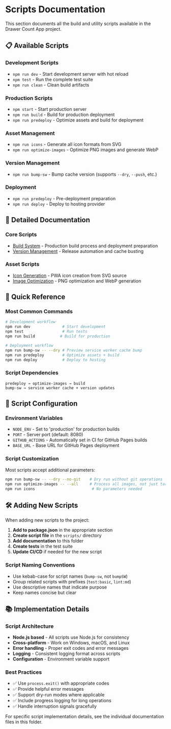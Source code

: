 # Scripts Documentation

This section documents all the build and utility scripts available in the Drawer Count App project.

## 📋 Available Scripts

### Development Scripts
- `npm run dev` - Start development server with hot reload
- `npm test` - Run the complete test suite
- `npm run clean` - Clean build artifacts

### Production Scripts
- `npm start` - Start production server
- `npm run build` - Build for production deployment
- `npm run predeploy` - Optimize assets and build for deployment

### Asset Management
- `npm run icons` - Generate all icon formats from SVG
- `npm run optimize-images` - Optimize PNG images and generate WebP

### Version Management
- `npm run bump-sw` - Bump cache version (supports `--dry`, `--push`, etc.)

### Deployment
- `npm run predeploy` - Pre-deployment preparation
- `npm run deploy` - Deploy to hosting provider

## 📖 Detailed Documentation

### Core Scripts
- [Build System](build.md) - Production build process and deployment preparation
- [Version Management](version-management.md) - Release automation and cache busting

### Asset Scripts  
- [Icon Generation](icons.md) - PWA icon creation from SVG source
- [Image Optimization](images.md) - PNG optimization and WebP generation

## 🎯 Quick Reference

### Most Common Commands
```bash
# Development workflow
npm run dev              # Start development
npm test                 # Run tests
npm run build           # Build for production

# Deployment workflow  
npm run bump-sw -- --dry # Preview service worker cache bump
npm run predeploy        # Optimize assets + build
npm run deploy           # Deploy to hosting
```

### Script Dependencies
```
predeploy → optimize-images → build
bump-sw → service worker cache + version updates
```

## 🔧 Script Configuration

### Environment Variables
- `NODE_ENV` - Set to 'production' for production builds
- `PORT` - Server port (default: 8080)
- `GITHUB_ACTIONS` - Automatically set in CI for GitHub Pages builds
- `BASE_URL` - Base URL for GitHub Pages deployment

### Script Customization
Most scripts accept additional parameters:
```bash
npm run bump-sw -- --dry --no-git    # Dry run without git operations
npm run optimize-images -- --all     # Process all images, not just targets
npm run icons                         # No parameters needed
```

## 🛠️ Adding New Scripts

When adding new scripts to the project:

1. **Add to package.json** in the appropriate section
2. **Create script file** in the `scripts/` directory
3. **Add documentation** to this folder
4. **Create tests** in the test suite
5. **Update CI/CD** if needed for the new script

### Script Naming Conventions
- Use kebab-case for script names (`bump-sw`, not `bumpSW`)
- Group related scripts with prefixes (`test:basic`, `lint:md`)
- Use descriptive names that indicate purpose
- Keep names concise but clear

## 📚 Implementation Details

### Script Architecture
- **Node.js based** - All scripts use Node.js for consistency
- **Cross-platform** - Work on Windows, macOS, and Linux
- **Error handling** - Proper exit codes and error messages
- **Logging** - Consistent logging format across scripts
- **Configuration** - Environment variable support

### Best Practices
- ✅ Use `process.exit()` with appropriate codes
- ✅ Provide helpful error messages
- ✅ Support dry-run modes where applicable
- ✅ Include progress logging for long operations
- ✅ Handle interruption signals gracefully

For specific script implementation details, see the individual documentation files in this folder.